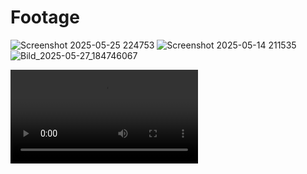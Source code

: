 # Footage

![Screenshot 2025-05-25 224753](https://github.com/user-attachments/assets/d18b7a6a-5a5d-43d2-9011-8654b9553cbf)
![Screenshot 2025-05-14 211535](https://github.com/user-attachments/assets/2948ee09-d669-401d-95ce-1fc08937e17a)
![Bild_2025-05-27_184746067](https://github.com/user-attachments/assets/5d21484e-9d9b-4e1b-866e-e16ee7b73d6b)

<video src="https://github.com/bekirtahagd/bekircraft/blob/main/Clips/bekircraft_own_house.mp4"></video>
